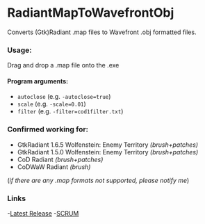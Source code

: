 # RadiantMapToWavefrontObj
Converts (Gtk)Radiant .map files to Wavefront .obj formatted files.

### Usage:
Drag and drop a .map file onto the .exe

#### Program arguments:
- `autoclose` (e.g. `-autoclose=true`)
- `scale` (e.g. `-scale=0.01`)
- `filter` (e.g. `-filter=cod1filter.txt`)

### Confirmed working for:
- GtkRadiant 1.6.5 Wolfenstein: Enemy Territory *(brush+patches)*
- GtkRadiant 1.5.0 Wolfenstein: Enemy Territory *(brush+patches)*
- CoD Radiant *(brush+patches)*
- CoDWaW Radiant *(brush)*

(*if there are any .map formats not supported, please notify me*)  

### Links
-[Latest Release](https://github.com/CptWesley/RadiantMapToWavefrontObj/releases/latest)
-[SCRUM](https://waffle.io/CptWesley/RadiantMapToWavefrontObj)
